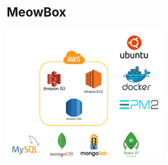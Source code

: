 # MeowBox



<img  width = "70%" height = "70%" src="https://github.com/TeamMeowBox/MeowBox-Server/blob/dev/public_data/images/SA.png" />



